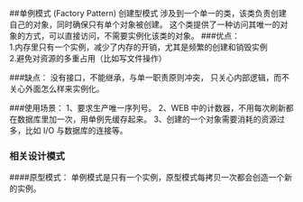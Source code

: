 ##单例模式 (Factory Pattern)
        创建型模式
        涉及到一个单一的类，该类负责创建自己的对象，同时确保只有单个对象被创建。
        这个类提供了一种访问其唯一的对象的方式，可以直接访问，不需要实例化该类的对象。
   ###优点：  
    1.内存里只有一个实例，减少了内存的开销，尤其是频繁的创建和销毁实例  
    2.避免对资源的多重占用（比如写文件操作）
   
   ###缺点：
    没有接口，不能继承，与单一职责原则冲突，
    只关心内部逻辑，而不关心外面怎么样来实例化。
   
   ###使用场景： 
    1、要求生产唯一序列号。
    2、WEB 中的计数器，不用每次刷新都在数据库里加一次，用单例先缓存起来。
    3、创建的一个对象需要消耗的资源过多，比如 I/O 与数据库的连接等。
    
   ### 相关设计模式
   ####原型模式：
    单例模式是只有一个实例，原型模式每拷贝一次都会创造一个新的实例。
   